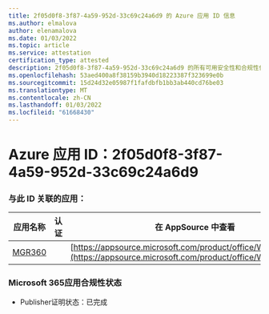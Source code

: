 ```yaml
---
title: 2f05d0f8-3f87-4a59-952d-33c69c24a6d9 的 Azure 应用 ID 信息
ms.author: elmalova
author: elenamalova
ms.date: 01/03/2022
ms.topic: article
ms.service: attestation
certification_type: attested
description: 2f05d0f8-3f87-4a59-952d-33c69c24a6d9 的所有可用安全性和合规性信息。
ms.openlocfilehash: 53aed400a8f38159b3940d18223387f323699e0b
ms.sourcegitcommit: 15d24d32e05987f1fafdbfb1bb3ab440cd76be03
ms.translationtype: MT
ms.contentlocale: zh-CN
ms.lasthandoff: 01/03/2022
ms.locfileid: "61668430"
---
```

# <a name="azure-app-id-2f05d0f8-3f87-4a59-952d-33c69c24a6d9"></a>Azure 应用 ID：2f05d0f8-3f87-4a59-952d-33c69c24a6d9


### <a name="apps-associated-with-this-id"></a>与此 ID 关联的应用：
| **应用名称** | **认证** | **在 AppSource 中查看** |
|--------------|---------------|-----------------------|
| [MGR360](https://docs.microsoft.com/microsoft-365-app-certification/forward/WA200003329) |  | [https://appsource.microsoft.com/product/office/WA200003329](https://appsource.microsoft.com/product/office/WA200003329) |

### <a name="microsoft-365-app-compliance-status"></a>Microsoft 365应用合规性状态
- Publisher证明状态：已完成
